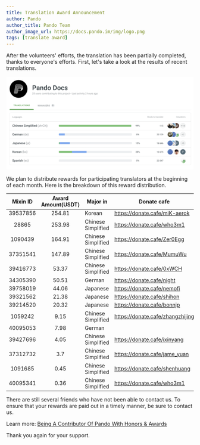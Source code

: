 ```yaml
---
title: Translation Award Announcement
author: Pando
author_title: Pando Team
author_image_url: https://docs.pando.im/img/logo.png
tags: [translate award]
---
```


After the volunteers' efforts, the translation has been partially completed, thanks to everyone's efforts. First, let's take a look at the results of recent translations. 

![](./assets/translate-award.png)

We plan to distribute rewards for participating translators at the beginning of each month. Here is the breakdown of this reward distribution.

| Mixin ID | Award Amount(USDT) | Major in           | Donate cafe                      |
| :------: | :----------------: | ------------------ | -------------------------------- |
| 39537856 |       254.81       | Korean             | https://donate.cafe/miK-aerok    |
|  28865   |       253.98       | Chinese Simplified | https://donate.cafe/who3m1       |
| 1090439  |       164.91       | Chinese Simplified | https://donate.cafe/Zer0Egg      |
| 37351541 |       147.89       | Chinese Simplified | https://donate.cafe/MumuWu       |
| 39416773 |       53.37        | Chinese Simplified | https://donate.cafe/0xWCH        |
| 34305390 |       50.51        | German             | https://donate.cafe/night        |
| 39758019 |       44.06        | Japanese           | https://donate.cafe/nemofi       |
| 39321562 |       21.38        | Japanese           | https://donate.cafe/shihon       |
| 39214520 |       20.32        | Japanese           | https://donate.cafe/bonnjp       |
| 1059242  |        9.15        | Chinese Simplified | https://donate.cafe/zhangzhijing |
| 40095053 |        7.98        | German             |                                  |
| 39427696 |        4.05        | Chinese Simplified | https://donate.cafe/ixinyang     |
| 37312732 |        3.7         | Chinese Simplified | https://donate.cafe/jame_yuan     |
| 1091685  |        0.45        | Chinese Simplified | https://donate.cafe/shenhuang    |
| 40095341 |        0.36        | Chinese Simplified | https://donate.cafe/who3m1       |

There are still several friends who have not been able to contact us. To ensure that your rewards are paid out in a timely manner, be sure to contact us.


Learn more: [Being A Contributor Of Pando With Honors & Awards](https://docs.pando.im/blog/2021/10/21/translate)



Thank you again for your support.